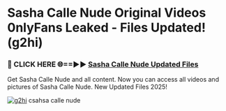 # Sasha Calle Nude Original Videos 0nlyFans Leaked - Files Updated! (g2hi)

<h3>🔴 CLICK HERE 🌐==►► <a href="https://tinyurl.com/5h6xmrr3" rel="nofollow">Sasha Calle Nude Updated Files</a></h3>

Get Sasha Calle Nude and all content. Now you can access all videos and pictures of Sasha Calle Nude. New Updated Files 2025!

[![g2hi](https://i.imgur.com/KVD873Z.gif)](https://tinyurl.com/5h6xmrr3)
csahsa calle nude